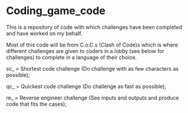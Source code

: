 # Coding_game_code
This is a repository of code with which challenges have been completed and have worked on my behalf.

Most of this code will be from C.o.C.s (Clash of Code)s which is where different challenges are given to coders in a lobby (see below for challenges) to complete in a language of their choice. 

sc_ = Shortest code challenge (Do challenge with as few characters as possible);

qc_ = Quickest code challenge (Do challenge as fast as possible);

re_ = Reverse engineer challenge (See inputs and outputs and produce code that fits the cases);

